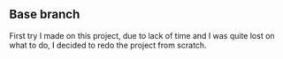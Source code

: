 ## Base branch

First try I made on this project, due to lack of time and I was quite lost on what to do, I decided to redo the project from scratch.

